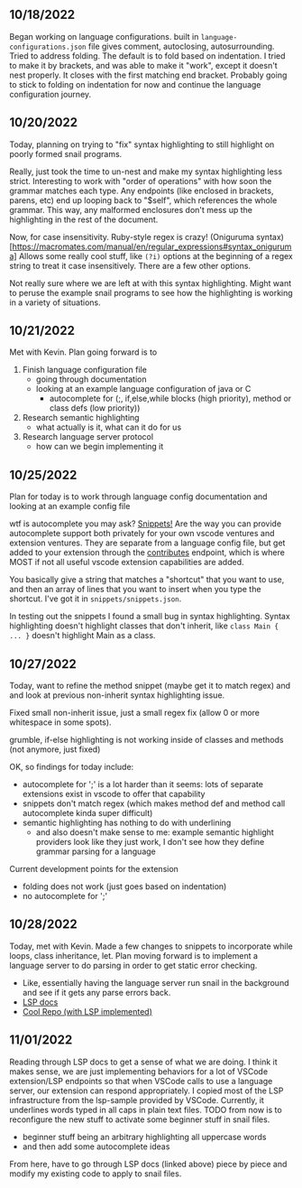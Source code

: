 ## 10/18/2022

Began working on language configurations. built in `language-configurations.json` file gives comment, autoclosing, autosurrounding. Tried to address folding. The default is to fold based on indentation. I tried to make it by brackets, and was able to make it "work", except it doesn't nest properly. It closes with the first matching end bracket. Probably going to stick to folding on indentation for now and continue the language configuration journey.

## 10/20/2022

Today, planning on trying to "fix" syntax highlighting to still highlight on poorly formed snail programs. 

Really, just took the time to un-nest and make my syntax highlighting less strict. Interesting to work with "order of operations" with how soon the grammar matches each type. Any endpoints (like enclosed in brackets, parens, etc) end up looping back to "$self", which references the whole grammar. This way, any malformed enclosures don't mess up the highlighting in the rest of the document.

Now, for case insensitivity. Ruby-style regex is crazy! (Oniguruma syntax)[https://macromates.com/manual/en/regular_expressions#syntax_oniguruma] Allows some really cool stuff, like `(?i)` options at the beginning of a regex string to treat it case insensitively. There are a few other options. 

Not really sure where we are left at with this syntax highlighting. Might want to peruse the example snail programs to see how the highlighting is working in a variety of situations. 

## 10/21/2022

Met with Kevin. Plan going forward is to
1. Finish language configuration file 
    - going through documentation
    - looking at an example language configuration of java or C
        - autocomplete for (;, if,else,while blocks (high priority), method or class defs (low priority))
2. Research semantic highlighting
    - what actually is it, what can it do for us
3. Research language server protocol
    - how can we begin implementing it

## 10/25/2022

Plan for today is to work through language config documentation and looking at an example config file

wtf is autocomplete you may ask? [Snippets!](https://code.visualstudio.com/api/language-extensions/snippet-guide#using-textmate-snippets) Are the way you can provide autocomplete support both privately for your own vscode ventures and extension ventures. They are separate from a language config file, but get added to your extension through the [contributes](https://code.visualstudio.com/api/references/contribution-points) endpoint, which is where MOST if not all useful vscode extension capabilities are added. 

You basically give a string that matches a "shortcut" that you want to use, and then an array of lines that you want to insert when you type the shortcut. I've got it in `snippets/snippets.json`. 

In testing out the snippets I found a small bug in syntax highlighting. Syntax highlighting doesn't highlight classes that don't inherit, like `class Main { ... }` doesn't highlight Main as a class.

## 10/27/2022

Today, want to refine the method snippet (maybe get it to match regex) and and look at previous non-inherit syntax highlighting issue. 

Fixed small non-inherit issue, just a small regex fix (allow 0 or more whitespace in some spots).

grumble, if-else highlighting is not working inside of classes and methods (not anymore, just fixed)

OK, so findings for today include:
- autocomplete for ';' is a lot harder than it seems: lots of separate extensions exist in vscode to offer that capability
- snippets don't match regex (which makes method def and method call autocomplete kinda super difficult)
- semantic highlighting has nothing to do with underlining
    - and also doesn't make sense to me: example semantic highlight providers look like they just work, I don't see how they define grammar parsing for a language

Current development points for the extension
- folding does not work (just goes based on indentation)
- no autocomplete for ';'

## 10/28/2022

Today, met with Kevin. Made a few changes to snippets to incorporate while loops, class inheritance, let. Plan moving forward is to implement a language server to do parsing in order to get static error checking.
- Like, essentially having the language server run snail in the background and see if it gets any parse errors back.
- [LSP docs](https://code.visualstudio.com/api/language-extensions/language-server-extension-guide#implementing-a-language-server)
- [Cool Repo (with LSP implemented)](https://github.com/dynaroars/COOL-Language-Support)

## 11/01/2022

Reading through LSP docs to get a sense of what we are doing. I think it makes sense, we are just implementing behaviors for a lot of VSCode extension/LSP endpoints so that when VSCode calls to use a language server, our extension can respond appropriately. I copied most of the LSP infrastructure from the lsp-sample provided by VSCode. Currently, it underlines words typed in all caps in plain text files. TODO from now is to reconfigure the new stuff to activate some beginner stuff in snail files. 
- beginner stuff being an arbitrary highlighting all uppercase words
- and then add some autocomplete ideas

From here, have to go through LSP docs (linked above) piece by piece and modify my existing code to apply to snail files. 


